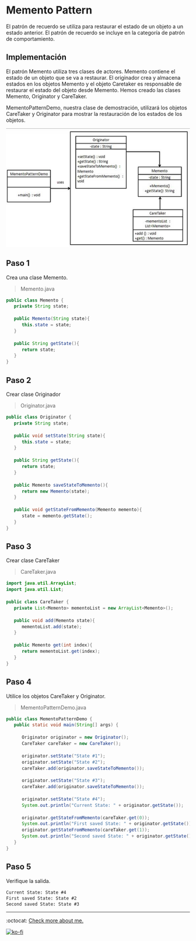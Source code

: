 # Memento Pattern

El patrón de recuerdo se utiliza para restaurar el estado de un objeto a un estado anterior. El patrón de recuerdo se incluye en la categoría de patrón de comportamiento.

## Implementación

El patrón Memento utiliza tres clases de actores. Memento contiene el estado de un objeto que se va a restaurar. El originador crea y almacena estados en los objetos Memento y el objeto Caretaker es responsable de restaurar el estado del objeto desde Memento. Hemos creado las clases Memento, Originator y CareTaker.

MementoPatternDemo, nuestra clase de demostración, utilizará los objetos CareTaker y Originator para mostrar la restauración de los estados de los objetos.

![UML Diagram](memento_pattern_uml_diagram.jpg)

## Paso 1

Crea una clase Memento.

> Memento.java

```java
public class Memento {
   private String state;

   public Memento(String state){
      this.state = state;
   }

   public String getState(){
      return state;
   }
}
```

## Paso 2

Crear clase Originador

> Originator.java

```java
public class Originator {
   private String state;

   public void setState(String state){
      this.state = state;
   }

   public String getState(){
      return state;
   }

   public Memento saveStateToMemento(){
      return new Memento(state);
   }

   public void getStateFromMemento(Memento memento){
      state = memento.getState();
   }
}
```

## Paso 3

Crear clase CareTaker

> CareTaker.java

```java
import java.util.ArrayList;
import java.util.List;

public class CareTaker {
   private List<Memento> mementoList = new ArrayList<Memento>();

   public void add(Memento state){
      mementoList.add(state);
   }

   public Memento get(int index){
      return mementoList.get(index);
   }
}
```

## Paso 4

Utilice los objetos CareTaker y Originator.

> MementoPatternDemo.java

```java
public class MementoPatternDemo {
   public static void main(String[] args) {

      Originator originator = new Originator();
      CareTaker careTaker = new CareTaker();

      originator.setState("State #1");
      originator.setState("State #2");
      careTaker.add(originator.saveStateToMemento());

      originator.setState("State #3");
      careTaker.add(originator.saveStateToMemento());

      originator.setState("State #4");
      System.out.println("Current State: " + originator.getState());

      originator.getStateFromMemento(careTaker.get(0));
      System.out.println("First saved State: " + originator.getState());
      originator.getStateFromMemento(careTaker.get(1));
      System.out.println("Second saved State: " + originator.getState());
   }
}
```

## Paso 5

Verifique la salida.

```note
Current State: State #4
First saved State: State #2
Second saved State: State #3
```

---
:octocat: [Check more about me.](https://github.com/FernandoCalmet)

[![ko-fi](https://www.ko-fi.com/img/githubbutton_sm.svg)](https://ko-fi.com/T6T41JKMI)
